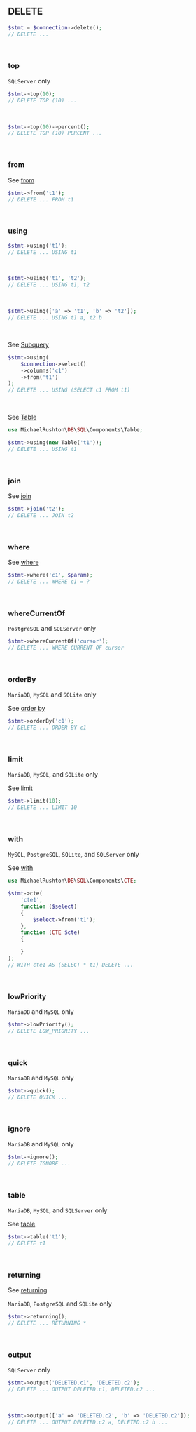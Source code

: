 ## DELETE

```php
$stmt = $connection->delete();
// DELETE ...
```

<br>

### top

`SQLServer` only

```php
$stmt->top(10);
// DELETE TOP (10) ...
```

<br>

```php
$stmt->top(10)->percent();
// DELETE TOP (10) PERCENT ...
```

<br>

### from

See [from](./select.md#from)

```php
$stmt->from('t1');
// DELETE ... FROM t1
```

<br>

### using

```php
$stmt->using('t1');
// DELETE ... USING t1
```

<br>

```php
$stmt->using('t1', 't2');
// DELETE ... USING t1, t2
```

<br>

```php
$stmt->using(['a' => 't1', 'b' => 't2']);
// DELETE ... USING t1 a, t2 b
```

<br>

See [Subquery](../components/subquery.md)

```php
$stmt->using(
    $connection->select()
    ->columns('c1')
    ->from('t1')
);
// DELETE ... USING (SELECT c1 FROM t1)
```

<br>

See [Table](../components/table.md)

```php
use MichaelRushton\DB\SQL\Components\Table;

$stmt->using(new Table('t1'));
// DELETE ... USING t1
```

<br>

### join

See [join](./select.md#join)

```php
$stmt->join('t2');
// DELETE ... JOIN t2
```

<br>

### where

See [where](./select.md#where)

```php
$stmt->where('c1', $param);
// DELETE ... WHERE c1 = ?
```

<br>

### whereCurrentOf

`PostgreSQL` and `SQLServer` only

```php
$stmt->whereCurrentOf('cursor');
// DELETE ... WHERE CURRENT OF cursor
```

<br>

### orderBy

`MariaDB`, `MySQL` and `SQLite` only

See [order by](./select.md#orderby)

```php
$stmt->orderBy('c1');
// DELETE ... ORDER BY c1
```

<br>

### limit

`MariaDB`, `MySQL`, and `SQLite` only

See [limit](./select.md#limit)

```php
$stmt->limit(10);
// DELETE ... LIMIT 10
```

<br>

### with

`MySQL`, `PostgreSQL`, `SQLite`, and `SQLServer` only

See [with](./select#with)

```php
use MichaelRushton\DB\SQL\Components\CTE;

$stmt->cte(
    'cte1',
    function ($select)
    {
        $select->from('t1');
    },
    function (CTE $cte)
    {

    }
);
// WITH cte1 AS (SELECT * t1) DELETE ...
```

<br>

### lowPriority

`MariaDB` and `MySQL` only

```php
$stmt->lowPriority();
// DELETE LOW_PRIORITY ...
```

<br>

### quick

`MariaDB` and `MySQL` only

```php
$stmt->quick();
// DELETE QUICK ...
```

<br>

### ignore

`MariaDB` and `MySQL` only

```php
$stmt->ignore();
// DELETE IGNORE ...
```

<br>

### table

`MariaDB`, `MySQL`, and `SQLServer` only

See [table](./update.md#table)

```php
$stmt->table('t1');
// DELETE t1
```

<br>

### returning

See [returning](./insert.md#returning)

`MariaDB`, `PostgreSQL` and `SQLite` only

```php
$stmt->returning();
// DELETE ... RETURNING *
```

<br>

### output

`SQLServer` only

```php
$stmt->output('DELETED.c1', 'DELETED.c2');
// DELETE ... OUTPUT DELETED.c1, DELETED.c2 ...
```

<br>

```php
$stmt->output(['a' => 'DELETED.c2', 'b' => 'DELETED.c2']);
// DELETE ... OUTPUT DELETED.c2 a, DELETED.c2 b ...
```
